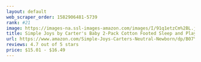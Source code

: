 ```yaml
---
layout: default 
﻿web_scraper_order: 1582906481-5739
rank: #21
image: https://images-na.ssl-images-amazon.com/images/I/91q1etzCm%2BL.jpg
title: Simple Joys by Carter's Baby 2-Pack Cotton Footed Sleep and Play
url: https://www.amazon.com/Simple-Joys-Carters-Neutral-Newborn/dp/B07Y2JW91D/ref=zg_mw_fashion_21?_encoding=UTF8&psc=1&refRID=66WPJ0NPG4B2ZT1JZ4BC
reviews: 4.7 out of 5 stars
price: $15.01 - $16.49
---
```


